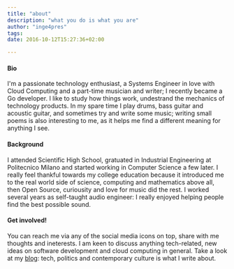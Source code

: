 ```yaml
---
title: "about"
description: "what you do is what you are"
author: "inge4pres"
tags: 
date: 2016-10-12T15:27:36+02:00

---
```

#### Bio

I'm a passionate technology enthusiast, a Systems Engineer in love with Cloud Computing and a part-time musician and writer; I recently became a Go developer. I like to study how things work, undestrand the mechanics of technology products. In my spare time I play drums, bass guitar and acoustic guitar, and sometimes try and write some music; writing small poems is also interesting to me, as it helps me find a different meaning for anything I see.

#### Background

I attended Scientific High School, gratuated in Industrial Engineering at Politecnico Milano and started working in Computer Science a few later. I really feel thankful towards my college education because it introduced me to the real world side of science, computing and mathematics above all, then Open Source, curiousity and love for music did the rest. I worked several years as self-taught audio engineer: I really enjoyed helping people find the best possible sound.

#### Get involved!

You can reach me via any of the social media icons on top, share with me thoughts and ineterests. I am keen to discuss anything tech-related, new ideas on software development and cloud computing in general. Take a look at my [blog](/ "blog"): tech, politics and contemporary culture is what I write about.

